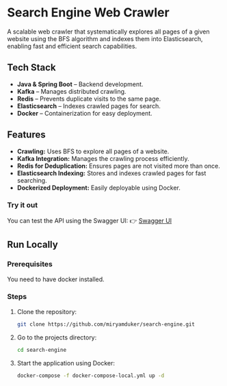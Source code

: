 # **Search Engine Web Crawler**

A scalable web crawler that systematically explores all pages of a given website using the BFS algorithm and indexes them into Elasticsearch, enabling fast and efficient search capabilities.

## **Tech Stack**
- **Java & Spring Boot** – Backend development.
- **Kafka** – Manages distributed crawling.
- **Redis** – Prevents duplicate visits to the same page.
- **Elasticsearch** – Indexes crawled pages for search.
- **Docker** – Containerization for easy deployment.

## **Features**
- **Crawling:** Uses BFS to explore all pages of a website.
- **Kafka Integration:** Manages the crawling process efficiently.
- **Redis for Deduplication:** Ensures pages are not visited more than once.
- **Elasticsearch Indexing:** Stores and indexes crawled pages for fast searching.
- **Dockerized Deployment:** Easily deployable using Docker.

### **Try it out**
You can test the API using the Swagger UI:
👉 [Swagger UI](https://miryam-enginesearch.runmydocker-app.com/swagger-ui.html#/)

## **Run Locally**

### **Prerequisites**
You need to have docker installed.

### **Steps**
1. Clone the repository:
   ```sh
   git clone https://github.com/miryamduker/search-engine.git
   ```
2. Go to the projects directory:
   ```sh
   cd search-engine
   ```
3. Start the application using Docker:
   ```sh
   docker-compose -f docker-compose-local.yml up -d
   ```
